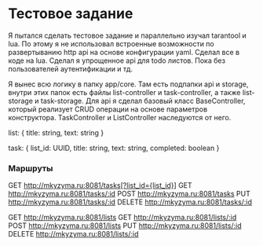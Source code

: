 # Тестовое задание

Я пытался сделать тестовое задание и параллельно изучал tarantool и lua. По этому я не использовал встроенные возможности по развертыванию http api на основе конфигурации yaml. Сделал все в коде на lua. Сделал я упрощенное api для todo листов. Пока без пользователей аутентификации и тд.

Я вынес всю логику в папку app/core. Там есть подпапки api и storage, внутри этих папок есть файлы list-controller и task-controller, а также list-storage и task-storage. Для api я сделал базовый класс BaseController, который реализует CRUD операции на основе параметров конструктора. TaskController и ListController наследуются от него.

list: {
  title: string,
  text: string
}

task: {
  list_id: UUID,
  title: string,
  text: string,
  completed: boolean
}

### Маршруты
GET http://mkyzyma.ru:8081/tasks[?list_id={list_id}]
GET http://mkyzyma.ru:8081/tasks/:id
POST http://mkyzyma.ru:8081/tasks
PUT http://mkyzyma.ru:8081/tasks/:id
DELETE http://mkyzyma.ru:8081/tasks/:id

GET http://mkyzyma.ru:8081/lists
GET http://mkyzyma.ru:8081/lists/:id
POST http://mkyzyma.ru:8081/lists
PUT http://mkyzyma.ru:8081/lists/:id
DELETE http://mkyzyma.ru:8081/lists/:id
